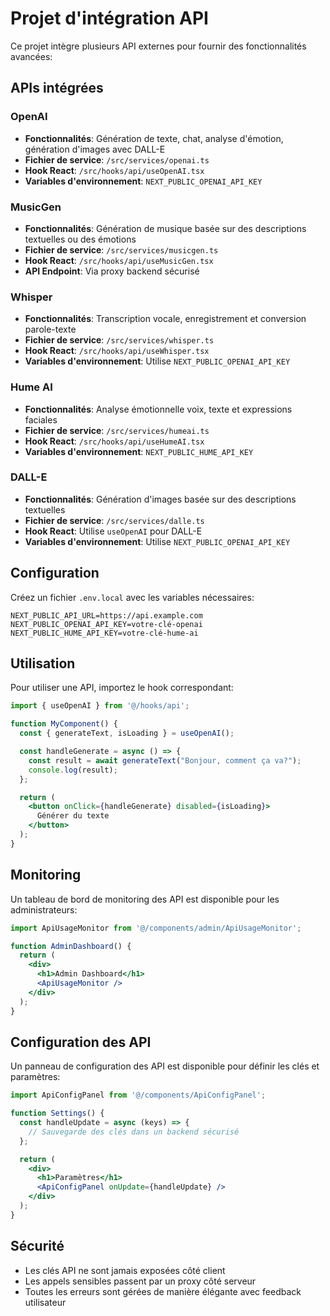 
# Projet d'intégration API

Ce projet intègre plusieurs API externes pour fournir des fonctionnalités avancées:

## APIs intégrées

### OpenAI
- **Fonctionnalités**: Génération de texte, chat, analyse d'émotion, génération d'images avec DALL-E
- **Fichier de service**: `/src/services/openai.ts`
- **Hook React**: `/src/hooks/api/useOpenAI.tsx`
- **Variables d'environnement**: `NEXT_PUBLIC_OPENAI_API_KEY`

### MusicGen
- **Fonctionnalités**: Génération de musique basée sur des descriptions textuelles ou des émotions
- **Fichier de service**: `/src/services/musicgen.ts`
- **Hook React**: `/src/hooks/api/useMusicGen.tsx`
- **API Endpoint**: Via proxy backend sécurisé

### Whisper
- **Fonctionnalités**: Transcription vocale, enregistrement et conversion parole-texte
- **Fichier de service**: `/src/services/whisper.ts`
- **Hook React**: `/src/hooks/api/useWhisper.tsx`
- **Variables d'environnement**: Utilise `NEXT_PUBLIC_OPENAI_API_KEY`

### Hume AI
- **Fonctionnalités**: Analyse émotionnelle voix, texte et expressions faciales
- **Fichier de service**: `/src/services/humeai.ts`
- **Hook React**: `/src/hooks/api/useHumeAI.tsx`
- **Variables d'environnement**: `NEXT_PUBLIC_HUME_API_KEY`

### DALL-E
- **Fonctionnalités**: Génération d'images basée sur des descriptions textuelles
- **Fichier de service**: `/src/services/dalle.ts`
- **Hook React**: Utilise `useOpenAI` pour DALL-E
- **Variables d'environnement**: Utilise `NEXT_PUBLIC_OPENAI_API_KEY`

## Configuration

Créez un fichier `.env.local` avec les variables nécessaires:

```
NEXT_PUBLIC_API_URL=https://api.example.com
NEXT_PUBLIC_OPENAI_API_KEY=votre-clé-openai
NEXT_PUBLIC_HUME_API_KEY=votre-clé-hume-ai
```

## Utilisation

Pour utiliser une API, importez le hook correspondant:

```jsx
import { useOpenAI } from '@/hooks/api';

function MyComponent() {
  const { generateText, isLoading } = useOpenAI();

  const handleGenerate = async () => {
    const result = await generateText("Bonjour, comment ça va?");
    console.log(result);
  };

  return (
    <button onClick={handleGenerate} disabled={isLoading}>
      Générer du texte
    </button>
  );
}
```

## Monitoring

Un tableau de bord de monitoring des API est disponible pour les administrateurs:

```jsx
import ApiUsageMonitor from '@/components/admin/ApiUsageMonitor';

function AdminDashboard() {
  return (
    <div>
      <h1>Admin Dashboard</h1>
      <ApiUsageMonitor />
    </div>
  );
}
```

## Configuration des API

Un panneau de configuration des API est disponible pour définir les clés et paramètres:

```jsx
import ApiConfigPanel from '@/components/ApiConfigPanel';

function Settings() {
  const handleUpdate = async (keys) => {
    // Sauvegarde des clés dans un backend sécurisé
  };

  return (
    <div>
      <h1>Paramètres</h1>
      <ApiConfigPanel onUpdate={handleUpdate} />
    </div>
  );
}
```

## Sécurité

- Les clés API ne sont jamais exposées côté client
- Les appels sensibles passent par un proxy côté serveur
- Toutes les erreurs sont gérées de manière élégante avec feedback utilisateur
